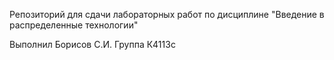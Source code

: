 Репозиторий для сдачи лабораторных работ по дисциплине "Введение в распределенные технологии"

Выполнил Борисов С.И. Группа К4113c
